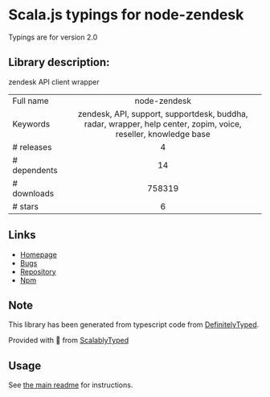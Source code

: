 
# Scala.js typings for node-zendesk

Typings are for version 2.0

## Library description:
zendesk API client wrapper

|                    |                 |
| ------------------ | :-------------: |
| Full name          | node-zendesk |
| Keywords           | zendesk, API, support, supportdesk, buddha, radar, wrapper, help center, zopim, voice, reseller, knowledge base |
| # releases         | 4 |
| # dependents       | 14 |
| # downloads        | 758319 |
| # stars            | 6 |

## Links
- [Homepage](https://github.com/blakmatrix/node-zendesk)
- [Bugs](https://github.com/blakmatrix/node-zendesk/issues)
- [Repository](https://github.com/blakmatrix/node-zendesk)
- [Npm](https://www.npmjs.com/package/node-zendesk)
    


## Note
This library has been generated from typescript code from [DefinitelyTyped](https://definitelytyped.org).

Provided with :purple_heart: from [ScalablyTyped](https://github.com/oyvindberg/ScalablyTyped)

## Usage
See [the main readme](../../readme.md) for instructions.


